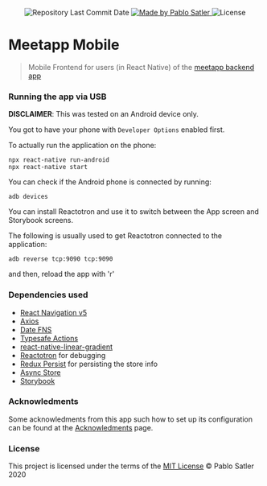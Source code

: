 <p align="center">
  <img alt="Repository Last Commit Date" src="https://img.shields.io/github/last-commit/psatler/meetapp-mobile?color=blue">

  <a href="https://www.linkedin.com/in/pablosatler/">
    <img alt="Made by Pablo Satler" src="https://img.shields.io/badge/made%20by-Pablo%20Satler-blue">
  </a>

  <img alt="License" src="https://img.shields.io/github/license/psatler/meetapp-frontend?color=blue">

</p>

# Meetapp Mobile

> Mobile Frontend for users (in React Native) of the [meetapp backend app](https://github.com/psatler/meetapp-backend)

### Running the app via USB

**DISCLAIMER**: This was tested on an Android device only.

You got to have your phone with `Developer Options` enabled first.

To actually run the application on the phone:

```
npx react-native run-android
npx react-native start
```

You can check if the Android phone is connected by running:

```
adb devices
```

You can install Reactotron and use it to switch between the App screen and Storybook screens.

The following is usually used to get Reactotron connected to the application:
```
adb reverse tcp:9090 tcp:9090
```
and then, reload the app with 'r'

### Dependencies used

- [React Navigation v5](https://reactnavigation.org/)
- [Axios](https://github.com/axios/axios)
- [Date FNS](https://github.com/date-fns/date-fns)
- [Typesafe Actions](https://github.com/piotrwitek/typesafe-actions)
- [react-native-linear-gradient](https://github.com/react-native-community/react-native-linear-gradient)
- [Reactotron](https://github.com/infinitered/reactotron) for debugging
- [Redux Persist](https://github.com/rt2zz/redux-persist) for persisting the store info
- [Async Store](https://github.com/react-native-community/async-storage)
- [Storybook](https://storybook.js.org/)


### Acknowledments

Some acknowledments from this app such how to set up its configuration can be found at the [Acknowledments](https://github.com/psatler/meetapp-mobile/blob/master/Acknowledments.md) page.


### License

This project is licensed under the terms of the [MIT License](https://opensource.org/licenses/MIT) © Pablo Satler 2020

<!-- ### Table of Contents

- [How to Run](#how-to-run)

  - [Features](#features)

- [Screens of the app](#screens-of-the-app)

  - [Authentication](#authentication)
  - [Registration](#registration)
  - [Dashboard](#dashboard)
  - [Details](#details)
  - [New / Edit](#new--edit)
  - [Profile](#profile)

- [Some dependecies used](#some-dependecies-used)
- [Acknowledgements](#acknowledgements)
- [License](#license) -->
